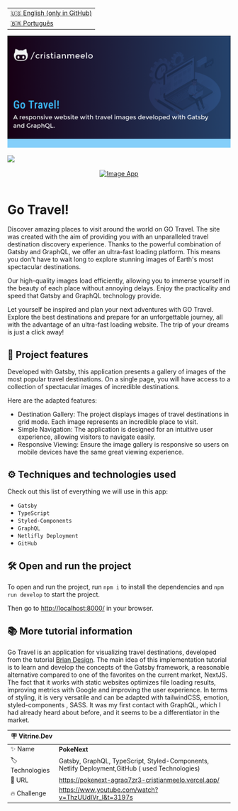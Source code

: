 <table align="right">
  <tr>
    <td>
      <a href="README-EN.md">🇺🇸 English (only in GitHub)</a>
    </td>
  </tr>
  <tr>
    <td>
      <a href="README.md">🇧🇷 Português</a>
    </td>
  </tr>
</table>

![](https://github.com/cristianmeelo/gatsby-travel-website/blob/main/thumbnail-en.png?raw=true)

![](https://github.com/cristianmeelo/gatsby-travel-website/blob/main/thumbnail-mockup.png?raw=true#vitrinedev)

<div align="center">
<a href="https://pokenext-agraq7zr3-cristianmeelo.vercel.app/">
  <img src="https://img.shields.io/badge/-CHECK%20HERE-lightblue"
  alt="Image App" >
</a>
</div>

<br/>

# Go Travel!

Discover amazing places to visit around the world on GO Travel. The site was created with the aim of providing you with an unparalleled travel destination discovery experience. Thanks to the powerful combination of Gatsby and GraphQL, we offer an ultra-fast loading platform. This means you don't have to wait long to explore stunning images of Earth's most spectacular destinations.

Our high-quality images load efficiently, allowing you to immerse yourself in the beauty of each place without annoying delays. Enjoy the practicality and speed that Gatsby and GraphQL technology provide.

Let yourself be inspired and plan your next adventures with GO Travel. Explore the best destinations and prepare for an unforgettable journey, all with the advantage of an ultra-fast loading website. The trip of your dreams is just a click away!

## 🔨 Project features

Developed with Gatsby, this application presents a gallery of images of the most popular travel destinations. On a single page, you will have access to a collection of spectacular images of incredible destinations.

Here are the adapted features:

- Destination Gallery: The project displays images of travel destinations in grid mode. Each image represents an incredible place to visit.
- Simple Navigation: The application is designed for an intuitive user experience, allowing visitors to navigate easily.
- Responsive Viewing: Ensure the image gallery is responsive so users on mobile devices have the same great viewing experience.

## ⚙️ Techniques and technologies used

Check out this list of everything we will use in this app:

- `Gatsby`
- `TypeScript`
- `Styled-Components`
- `GraphQL`
- `Netlifly Deployment`
- `GitHub`

## 🛠️ Open and run the project

To open and run the project, run `npm i` to install the dependencies and `npm run develop` to start the project.

Then go to <a href="http://localhost:8000/">http://localhost:8000/</a> in your browser.

## 📚 More tutorial information

Go Travel is an application for visualizing travel destinations, developed from the tutorial [Brian Design](https://www.youtube.com/@BrianDesign).
The main idea of ​​this implementation tutorial is to learn and develop the concepts of the Gatsby framework, a reasonable alternative compared to one of the favorites on the current market, NextJS. The fact that it works with static websites optimizes file loading results, improving metrics with Google and improving the user experience. In terms of styling, it is very versatile and can be adapted with tailwindCSS, emotion, styled-components , SASS. It was my first contact with GraphQL, which I had already heard about before, and it seems to be a differentiator in the market.

| :placard: Vitrine.Dev |                                                                                                |
| --------------------- | ---------------------------------------------------------------------------------------------- |
| :sparkles: Name       | **PokeNext**                                                                                   |
| :label: Technologies  | Gatsby, GraphQL, TypeScript, Styled-Components, Netlify Deployment,GitHub ( used Technologies) |
| :rocket: URL          | https://pokenext-agraq7zr3-cristianmeelo.vercel.app/                                           |
| :fire: Challenge      | https://www.youtube.com/watch?v=ThzUUdIVr_I&t=3197s                                            |

